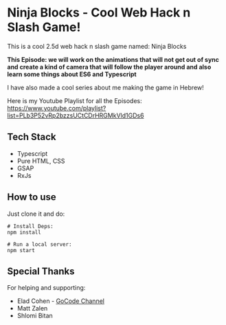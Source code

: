 # Ninja Blocks - Cool Web Hack n Slash Game!
This is a cool 2.5d web hack n slash game named: Ninja Blocks

**This Episode: we will work on the animations that will not get out of sync and create a kind of camera that will follow the player around and also learn some things about ES6 and Typescript**

I have also made a cool series about me making the game in Hebrew! 

Here is my Youtube Playlist for all the Episodes: https://www.youtube.com/playlist?list=PLb3P52vRp2bzzsUCtCDrHRGMkVld1GDs6

## Tech Stack

- Typescript
- Pure HTML, CSS
- GSAP
- RxJs

## How to use

Just clone it and do:
```
# Install Deps:
npm install

# Run a local server:
npm start
```

## Special Thanks
For helping and supporting:

- Elad Cohen - [GoCode Channel](https://www.youtube.com/channel/UCIld0affiSkmp-KkEit3S_w/featured)
- Matt Zalen
- Shlomi Bitan
